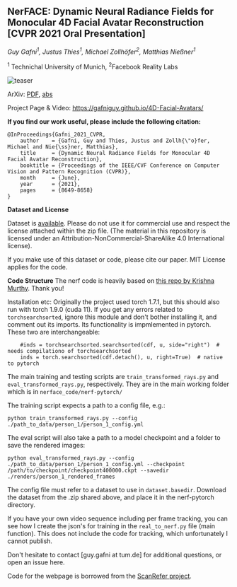 ## NerFACE: Dynamic Neural Radiance Fields for Monocular 4D Facial Avatar Reconstruction [CVPR 2021 Oral Presentation]

*Guy Gafni<sup>1</sup>, Justus Thies<sup>1</sup>, Michael Zollhöfer<sup>2</sup>, Matthias Nießner<sup>1</sup>*

<sup>1</sup> Technichal University of Munich, <sup>2</sup>Facebook Reality Labs

![teaser](https://justusthies.github.io/posts/nerface/teaser.jpg)

ArXiv:  <a href="https://arxiv.org/pdf/2012.03065">PDF</a>,  <a href="https://arxiv.org/abs/2012.03065">abs</a>

Project Page & Video: <a href="https://gafniguy.github.io/4D-Facial-Avatars/">https://gafniguy.github.io/4D-Facial-Avatars/</a>


**If you find our work useful, please include the following citation:**


```
@InProceedings{Gafni_2021_CVPR,
    author    = {Gafni, Guy and Thies, Justus and Zollh{\"o}fer, Michael and Nie{\ss}ner, Matthias},
    title     = {Dynamic Neural Radiance Fields for Monocular 4D Facial Avatar Reconstruction},
    booktitle = {Proceedings of the IEEE/CVF Conference on Computer Vision and Pattern Recognition (CVPR)},
    month     = {June},
    year      = {2021},
    pages     = {8649-8658}
}
```

**Dataset and License**

Dataset is <a  href="https://syncandshare.lrz.de/getlink/fiBTHis1fS8Zxqd55XCAjjG8/nerface_dataset.zip">available</a>.
Please do not use it for commercial use and respect the license attached within the zip file. (The material in this repository is licensed under an Attribution-NonCommercial-ShareAlike 4.0 International license). 

If you make use of this dataset or code, please cite our paper. 
MIT License applies for the code.

**Code Structure**
The nerf code is heavily based on <a  href="https://github.com/krrish94/nerf-pytorch">this repo by Krishna Murthy</a>. Thank you! 

Installation etc:
Originally the project used torch 1.7.1, but this should also run with torch 1.9.0 (cuda 11).
If you get any errors related to `torchsearchsorted`, ignore this module and don't bother installing it, and comment out its imports. Its functionality is impmlemented in pytorch.
These two are interchangeable:
```
    #inds = torchsearchsorted.searchsorted(cdf, u, side="right")  # needs compilationo of torchsearchsorted
    inds = torch.searchsorted(cdf.detach(), u, right=True)  # native to pytorch 
```

The main training and testing scripts are `train_transformed_rays.py` and `eval_transformed_rays.py`, respectively. They are in the main working folder which is in `nerface_code/nerf-pytorch/` 

The training script expects a path to a config file, e.g.:

`python train_transformed_rays.py --config ./path_to_data/person_1/person_1_config.yml `

The eval script will also take a path to a model checkpoint and a folder to save the rendered images:

`python eval_transformed_rays.py --config ./path_to_data/person_1/person_1_config.yml --checkpoint /path/to/checkpoint/checkpoint400000.ckpt --savedir ./renders/person_1_rendered_frames`

The config file must refer to a dataset to use in `dataset.basedir`. Download the dataset from the .zip shared above, and place it in the nerf-pytorch directory. 

If you have your own video sequence including per frame tracking, you can see how I create the json's for training in the `real_to_nerf.py` file (main function). This does not include the code for tracking, which unfortunately I cannot publish. 


Don't hesitate to contact [guy.gafni at tum.de] for additional questions, or open an issue here.


Code for the webpage is borrowed from the <a href="https://github.com/daveredrum/ScanRefer">ScanRefer project</a>.
